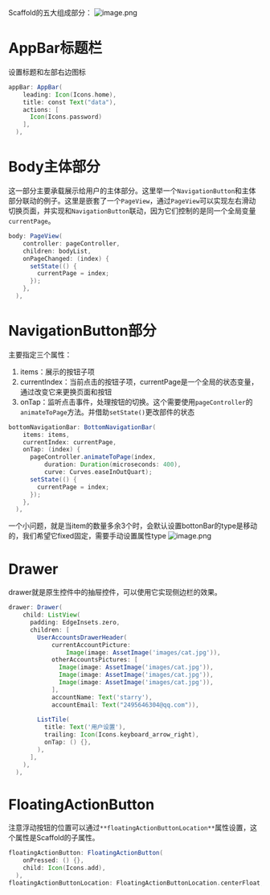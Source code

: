 Scaffold的五大组成部分：
![image.png](https://cdn.nlark.com/yuque/0/2023/png/32682386/1696127586002-d3174552-f237-4342-baaa-ffd785e942b8.png#averageHue=%232e2d2c&clientId=u1a00c8d6-59d6-4&from=paste&height=250&id=u76282eb2&originHeight=375&originWidth=971&originalType=binary&ratio=1.5&rotation=0&showTitle=false&size=60189&status=done&style=none&taskId=u83182224-50d2-496c-91b3-b58433b979b&title=&width=647.3333333333334)
# AppBar标题栏
设置标题和左部右边图标
```groovy
appBar: AppBar(
    leading: Icon(Icons.home),
    title: const Text("data"),
    actions: [
      Icon(Icons.password)
    ],
  ),
```
# Body主体部分
这一部分主要承载展示给用户的主体部分。这里举一个`NavigationButton`和主体部分联动的例子。这里是嵌套了一个`PageView`，通过`PageView`可以实现左右滑动切换页面，并实现和`NavigationButton`联动，因为它们控制的是同一个全局变量`currentPage`。

```groovy
body: PageView(
    controller: pageController,
    children: bodyList,
    onPageChanged: (index) {
      setState(() {
        currentPage = index;
      });
    },
  ),
```
# NavigationButton部分
主要指定三个属性：

1. items：展示的按钮子项
2. currentIndex：当前点击的按钮子项，currentPage是一个全局的状态变量，通过改变它来更换页面和按钮
3. onTap：监听点击事件，处理按钮的切换。这个需要使用`pageController`的`animateToPage`方法。并借助`setState()`更改部件的状态
```groovy
bottomNavigationBar: BottomNavigationBar(
    items: items,
    currentIndex: currentPage,
    onTap: (index) {
      pageController.animateToPage(index,
          duration: Duration(microseconds: 400),
          curve: Curves.easeInOutQuart);
      setState(() {
        currentPage = index;
      });
    },
  ),
```
一个小问题，就是当item的数量多余3个时，会默认设置bottonBar的type是移动的，我们希望它fixed固定，需要手动设置属性type
![image.png](https://cdn.nlark.com/yuque/0/2023/png/32682386/1696130438548-dbb5b18a-57ad-4075-a390-728d7cda872b.png#averageHue=%232e2d2c&clientId=uc15703d7-95df-4&from=paste&height=267&id=KZ10A&originHeight=401&originWidth=583&originalType=binary&ratio=1.5&rotation=0&showTitle=false&size=49833&status=done&style=none&taskId=ub3fa6b02-2a75-4beb-a34e-845d3d5b516&title=&width=388.6666666666667)
# Drawer
drawer就是原生控件中的抽屉控件，可以使用它实现侧边栏的效果。
```groovy
drawer: Drawer(
    child: ListView(
      padding: EdgeInsets.zero,
      children: [
        UserAccountsDrawerHeader(
            currentAccountPicture:
                Image(image: AssetImage('images/cat.jpg')),
            otherAccountsPictures: [
              Image(image: AssetImage('images/cat.jpg')),
              Image(image: AssetImage('images/cat.jpg')),
              Image(image: AssetImage('images/cat.jpg')),
            ],
            accountName: Text('starry'),
            accountEmail: Text("2495646304@qq.com")),
        
        ListTile(
          title: Text('用户设置'),
          trailing: Icon(Icons.keyboard_arrow_right),
          onTap: () {},
        ),
      ],
    ),
  ),
```
# FloatingActionButton
注意浮动按钮的位置可以通过`**floatingActionButtonLocation**`属性设置，这个属性是Scaffold的子属性。
```groovy
floatingActionButton: FloatingActionButton(
    onPressed: () {},
    child: Icon(Icons.add),
  ),
floatingActionButtonLocation: FloatingActionButtonLocation.centerFloat,

```
